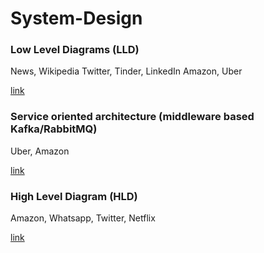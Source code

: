 # System-Design

### Low Level Diagrams (LLD)

News, Wikipedia
Twitter, Tinder, LinkedIn
Amazon, Uber

[link](LLD.pdf)

### Service oriented architecture (middleware based Kafka/RabbitMQ)

Uber, Amazon

[link](SOA.pdf)

### High Level Diagram (HLD)

Amazon, Whatsapp, Twitter, Netflix

[link](Microservices.pdf)
